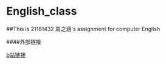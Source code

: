 # English_class
##This is 21181432 周之涵's assignment for computer English

####外部链接

[b站链接](http://www.bilibili.com/)
